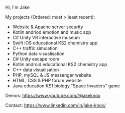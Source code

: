 Hi, I'm Jake

My projects (Ordered: most > least recent):

- Website & Apache server security
- Kotlin andriod emotion and music app
- C# Unity VR interactive museum
- Swift iOS educational KS2 chemistry app
- C++ traffic simulation
- Python data visualisation
- C# Unity escape room
- Kotlin android educational KS2 chemistry app
- C++ data visualisation
- PHP, mySQL & JS messenger website
- HTML, CSS & PHP forum website
- Java education KS1 biology "Space Invaders" game



Demos: https://www.youtube.com/@jakeknox

Contact: https://www.linkedin.com/in/jake-knox/

<!---
Jake-Knox/Jake-Knox is a ✨ special ✨ repository because its `README.md` (this file) appears on your GitHub profile.
You can click the Preview link to take a look at your changes.

- 👋 Hi, I’m @Jake-Knox
- 👀 I’m interested in mobile, web and C# development
- 🌱 I’m currently learning Swift, C++ and React
- 💞️ I’m looking for remote development opertunities based in Greater Manchester
- 📫 How to reach me - https://www.linkedin.com/in/jake-knox/

--->

